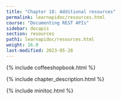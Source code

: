 ```yaml
---
title: "Chapter 18: Additional resources"
permalink: learnapidoc/resources.html
course: "Documenting REST APIs"
sidebar: docapis
section: resources
path1: learnapidoc/resources.html
weight: 16.0
last-modified: 2023-05-28
---
```


{% include coffeeshopbook.html %}

{% include chapter_description.html %}

{% include minitoc.html %}
